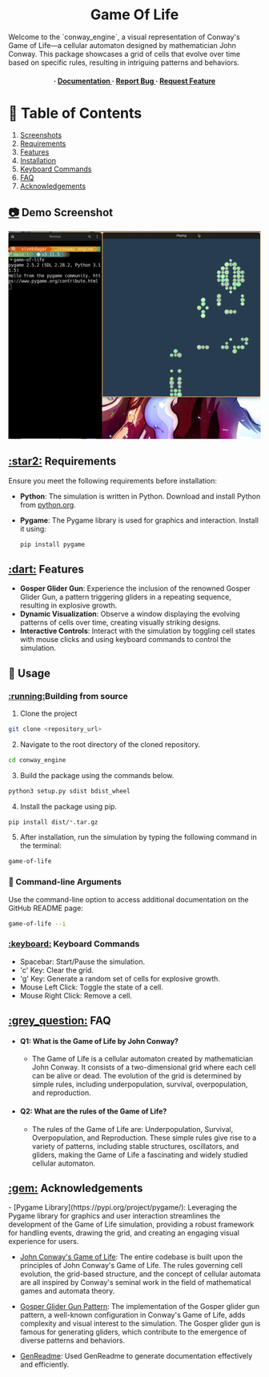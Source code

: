 
<div align='center'>
<h1>Game Of Life</h1>
</div>
Welcome to the `conway_engine`, a visual representation of Conway's Game of Life—a cellular automaton designed by mathematician John Conway. This package showcases a grid of cells that evolve over time based on specific rules, resulting in intriguing patterns and behaviors.
<div align='center'>
<h4> <span> · </span> <a href="https://github.com/vivekkdagar/conway_engine/blob/master/README.md"> Documentation </a> <span> · </span> <a href="https://github.com/vivekkdagar/conway_engine/issues"> Report Bug </a> <span> · </span> <a href="https://github.com/vivekkdagar/conway_engine/issues"> Request Feature </a> </h4>

</div>

# :notebook_with_decorative_cover: Table of Contents

1. [Screenshots](#demo-screenshot)
2. [Requirements](#requirements)
3. [Features](#features)
4. [Installation](#installation)
5. [Keyboard Commands](#keyboard)
6. [FAQ](#question)
7. [Acknowledgements](#ack)

<h2><a id="demo-screenshot" href="demo-screenshot">📷</a> Demo Screenshot</h2>
<div align="center"><img src="https://github.com/vivekkdagar/conway_engine/blob/main/assets/Demo%202.png" alt='image' width='600'/></div>

<h2><a id="requirements" href="requirements">:star2:</a> Requirements</h2>

Ensure you meet the following requirements before installation:

- **Python**: The simulation is written in Python. Download and install Python from [python.org](https://www.python.org/).
- **Pygame**: The Pygame library is used for graphics and interaction. Install it using:

  ```bash
  pip install pygame
  ```

<h2><a id="features" href="features">:dart:</a> Features</h2>

- **Gosper Glider Gun**: Experience the inclusion of the renowned Gosper Glider Gun, a pattern triggering gliders in a repeating sequence, resulting in explosive growth.
- **Dynamic Visualization**: Observe a window displaying the evolving patterns of cells over time, creating visually striking designs.
- **Interactive Controls**: Interact with the simulation by toggling cell states with mouse clicks and using keyboard commands to control the simulation.

## :toolbox: Usage

<h3><a id = "installation" href="installation">:running:</a>Building from source</h3>

1. Clone the project
```bash
git clone <repository_url>
```

2. Navigate to the root directory of the cloned repository.
```bash
cd conway_engine
```

3. Build the package using the commands below.
```bash
python3 setup.py sdist bdist_wheel
```
4. Install the package using pip.
```bash
pip install dist/*.tar.gz
```

5. After installation, run the simulation by typing the following command in the terminal:
```bash
game-of-life
```

### :toolbox: Command-line Arguments

Use the command-line option to access additional documentation on the GitHub README page:

```bash
game-of-life --i
```
<h3><a id="keyboard" href="keyboard">:keyboard:</a> Keyboard Commands</h3>

- Spacebar: Start/Pause the simulation.
- 'c' Key: Clear the grid.
- 'g' Key: Generate a random set of cells for explosive growth.
- Mouse Left Click: Toggle the state of a cell.
- Mouse Right Click: Remove a cell.

<h2><a id="question" href="question">:grey_question:</a> FAQ</h2>

- #### Q1: What is the Game of Life by John Conway?
  - The Game of Life is a cellular automaton created by mathematician John Conway. It consists of a two-dimensional grid where each cell can be alive or dead. The evolution of the grid is determined by simple rules, including underpopulation, survival, overpopulation, and reproduction.

- #### Q2: What are the rules of the Game of Life?
  - The rules of the Game of Life are: Underpopulation, Survival, Overpopulation, and Reproduction. These simple rules give rise to a variety of patterns, including stable structures, oscillators, and gliders, making the Game of Life a fascinating and widely studied cellular automaton.

<h2><a id ="ack" href="ack">:gem:</a> Acknowledgements</h2>
- [Pygame Library](https://pypi.org/project/pygame/): Leveraging the Pygame library for graphics and user interaction streamlines the development of the Game of Life simulation, providing a robust framework for handling events, drawing the grid, and creating an engaging visual experience for users.

- [John Conway's Game of Life](https://en.wikipedia.org/wiki/John_Horton_Conway/): The entire codebase is built upon the principles of John Conway's Game of Life. The rules governing cell evolution, the grid-based structure, and the concept of cellular automata are all inspired by Conway's seminal work in the field of mathematical games and automata theory.

- [Gosper Glider Gun Pattern](https://conwaylife.com/wiki/Gosper_glider_gun): The implementation of the Gosper glider gun pattern, a well-known configuration in Conway's Game of Life, adds complexity and visual interest to the simulation. The Gosper glider gun is famous for generating gliders, which contribute to the emergence of diverse patterns and behaviors.

- [GenReadme](https://www.genreadme.cloud/): Used GenReadme to generate documentation effectively and efficiently.

